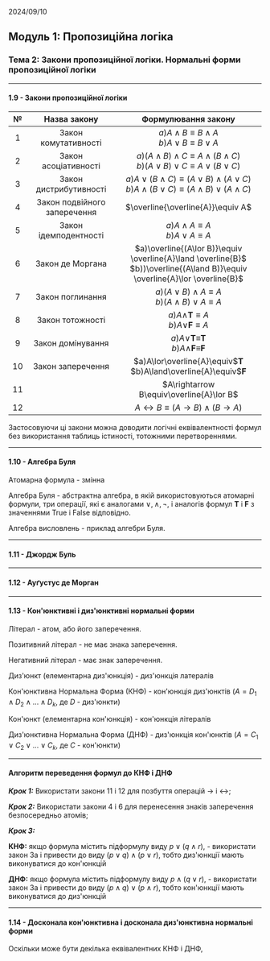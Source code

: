 2024/09/10

## Модуль 1: Пропозиційна логіка

### Тема 2: Закони пропозиційної логіки. Нормальні форми пропозиційної логіки

---

#### 1.9 - Закони пропозиційної логіки

|№|Назва закону|Формулювання закону|
|:---:|:---:|:---:|
|1|Закон комутативності|$a)A\land B\equiv B\land A$<br>$b)A\lor B\equiv B\lor A$|
|2|Закон асоціативності|$a)(A\land B)\land C\equiv A\land(B\land C)$<br>$b)(A\lor B)\lor C\equiv A\lor(B\lor C)$|
|3|Закон дистрибутивності|$a)A\lor(B\land C)\equiv(A\lor B)\land(A\lor C)$<br>$b)A\land(B\lor C)\equiv(A\land B)\lor(A\land C)$|
|4|Закон подвійного заперечення|$\overline{\overline{A}}\equiv A$|
|5|Закон ідемподентності|$a)A\land A\equiv A$<br>$b)A\lor A\equiv A$|
|6|Закон де Моргана|$a)\overline{(A\lor B)}\equiv \overline{A}\land \overline{B}$<br>$b))\overline{(A\land B)}\equiv \overline{A}\lor \overline{B}$|
|7|Закон поглинання|$a)(A\lor B)\land A\equiv A$<br>$b)(A\land B)\lor A\equiv A$|
|8|Закон тотожності|$a)A\land$**T**$\equiv A$<br>$b)A\lor$**F**$\equiv A$|
|9|Закон домінування|$a)A\lor$**T**$\equiv$**T**<br>$b)A\land$**F**$\equiv$**F**|
|10|Закон заперечення|$a)A\lor\overline{A}\equiv$**T**<br>$b)A\land\overline{A}\equiv$**F**|
|11||$A\rightarrow B\equiv\overline{A}\lor B$|
|12||$A\leftrightarrow B\equiv(A\rightarrow B)\land(B\rightarrow A)$|

Застосовуючи ці закони можна доводити логічні еквівалентності формул без використання таблиць істиності, тотожними перетвореннями.

---

#### 1.10 - Алгебра Буля

Атомарна формула - змінна

Алгебра Буля - абстрактна алгебра, в якій використовуються атомарні формули, три операції, які є аналогами $\lor,\land,\lnot$, і аналогів формул **T** і **F** з значеннями True і False відповідно.

Алгебра висловлень - приклад алгебри Буля.

---

#### 1.11 - Джордж Буль

---

#### 1.12 - Ауґустус де Морган

---

#### 1.13 - Кон'юнктивні і диз'юнктивні нормальні форми

Літерал - атом, або його заперечення.

Позитивний літерал - не має знака заперечення.

Негативний літерал - має знак заперечення.

Диз'юнкт (елементарна диз'юнкція) - диз'юнкція латералів

Кон'юнктивна Нормальна Форма (КНФ) - кон'юнкція диз'юнктів ($A=D_1\land D_2\land\dots\land D_k$, де $D$ - диз'юнкти)

Кон'юнкт (елементарна кон'юнкція) - кон'юнкція літералів

Диз'юнктивна Нормальна Форма (ДНФ) - диз'юнкція кон'юнктів ($A=C_1\lor C_2\lor\dots\lor C_k$, де $C$ - кон'юнкти)

---

#### Алгоритм переведення формул до КНФ і ДНФ

***Крок 1:*** Використати закони 11 і 12 для позбуття операцій $\rightarrow$ і $\leftrightarrow$;

***Крок 2:*** Використати закони 4 і 6 для перенесення знаків заперечення безпосередньо атомів;

***Крок 3:***

**КНФ:** якщо формула містить підформулу виду $p\lor(q\land r)$, - використати закон 3а і привести до виду $(p\lor q)\land(p\lor r)$, тобто диз'юнкції мають виконуватися до кон'юнкцій

**ДНФ:** якщо формула містить підформулу виду $p\land(q\lor r)$, - використати закон 3а і привести до виду $(p\land q)\lor(p\land r)$, тобто кон'юнкції мають виконуватися до диз'юнкцій

---

#### 1.14 - Досконала кон'юнктивна і досконала диз'юнктивна нормальні форми

Оскільки може бути декілька еквівалентних КНФ і ДНФ, 
